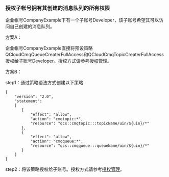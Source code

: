 ### 授权子帐号拥有其创建的消息队列的所有权限

企业帐号CompanyExample下有一个子账号Developer，该子账号希望其可以访问自己创建的消息队列。

方案A：

企业帐号CompanyExample直接将预设策略QCloudCmqQueueCreaterFullAccess和QCloudCmqTopicCreaterFullAccess授权给子账号Developer。授权方式请参[考授权管理](https://www.qcloud.com/document/product/378/8961)。

方案B：

step1：通过策略语法方式创建以下策略

```
{
    "version": "2.0",
    "statement":
    [
       {
           "effect": "allow",
           "action": "cmqtopic:*",
           "resource": "qcs::cmqtopic:::topicName/uin/${uin}/*"
       },
       {
           "effect": "allow",
           "action": "cmqqueue:*",
           "resource": "qcs::cmqqueue:::queueName/uin/${uin}/*"
       }
    ]
}
```

step2：将该策略授权给子账号。授权方式请参考[授权管理](https://www.qcloud.com/document/product/378/8961)。

